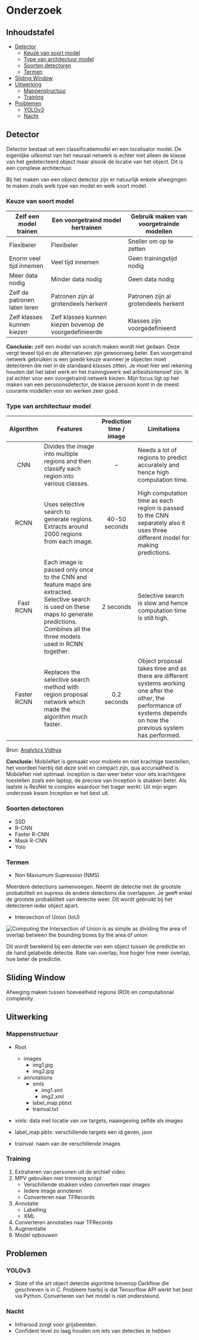 # Onderzoek

## Inhoudstafel

<!-- vim-markdown-toc GitLab -->

* [Detector](#detector)
    * [Keuze van soort model](#keuze-van-soort-model)
    * [Type van architectuur model](#type-van-architectuur-model)
    * [Soorten detectoren](#soorten-detectoren)
    * [Termen](#termen)
* [Sliding Window](#sliding-window)
* [Uitwerking](#uitwerking)
    * [Mappenstructuur](#mappenstructuur)
    * [Training](#training)
* [Problemen](#problemen)
    * [YOLOv3](#yolov3)
    * [Nacht](#nacht)

<!-- vim-markdown-toc -->

## Detector

Detector bestaat uit een classificatiemodel en een localisator model. De eigenlijke uitkomst van het neuraal netwerk is echter niet alleen de klasse van het gedetecteerd object maar alsook de locatie van het object. Dit is een complexe architectuur.

Bij het maken van een object detector zijn er natuurlijk enkele afwegingen te maken zoals welk type van model en welk soort model.

### Keuze van soort model

| Zelf een model trainen       | Een voorgetraind model hertrainen                       | Gebruik maken van voorgetrainde modellen |
| ---------------------------- | ------------------------------------------------------- | ---------------------------------------- |
| Flexibeler                   | Flexibeler                                              | Sneller om op te zetten                  |
| Enorm veel tijd innemen      | Veel tijd innemen                                       | Geen trainingstijd nodig                 |
| Meer data nodig              | Minder data nodig                                       | Geen data nodig                          |
| Zelf de patronen laten leren | Patronen zijn al grotendeels herkent                    | Patronen zijn al grotendeels herkent     |
| Zelf klasses kunnen kiezen   | Zelf klasses kunnen kiezen bovenop de voorgedefinieerde | Klasses zijn voorgedefinieerd            |

**Conclusie:** zelf een model van scratch maken wordt niet gedaan. Deze vergt teveel tijd en de alternatieven zijn gewoonweg beter. Een voorgetraind netwerk gebruiken is een goede keuze wanneer je objecten moet detecteren die niet in de standaard klasses zitten. Je moet hier wel rekening houden dat het label werk en het trainingswerk wel arbeidsintensief zijn. Ik zal echter voor een voorgetraind netwerk kiezen. Mijn focus ligt op het maken van een persoonsdetector, de klasse persoon komt in de meest courante modellen voor en werken zeer goed.

### Type van architectuur model

|  Algorithm  | Features                                                                                                                                                                                       | Prediction time / image | Limitations                                                                                                                                                             |
| :---------: | ---------------------------------------------------------------------------------------------------------------------------------------------------------------------------------------------- | :---------------------: | ----------------------------------------------------------------------------------------------------------------------------------------------------------------------- |
|     CNN     | Divides the image into multiple regions and then classify each region into various classes.                                                                                                    |            –            | Needs a lot of regions to predict accurately and hence high computation time.                                                                                           |
|     RCNN    | Uses selective search to generate regions. Extracts around 2000 regions from each image.                                                                                                       |      40-50 seconds      | High computation time as each region is passed to the CNN separately also it uses three different model for making predictions.                                         |
|  Fast RCNN  | Each image is passed only once to the CNN and feature maps are extracted. Selective search is used on these maps to generate predictions. Combines all the three models used in RCNN together. |        2 seconds        | Selective search is slow and hence computation time is still high.                                                                                                      |
| Faster RCNN | Replaces the selective search method with region proposal network which made the algorithm much faster.                                                                                        |       0.2 seconds       | Object proposal takes time and as there are different systems working one after the other, the performance of systems depends on how the previous system has performed. |

Bron: [Analytics Vidhya](https://www.analyticsvidhya.com/blog/2018/10/a-step-by-step-introduction-to-the-basic-object-detection-algorithms-part-1/)

**Conclusie:** MobileNet is gemaakt voor mobiele en niet krachtige toestellen, het voordeel hierbij dat deze snel en compact zijn, qua accuraatheid is MobileNet niet optimaal. Inception is dan weer beter voor iets krachtigere toestellen zoals een laptop, de precisie van Inception is stukken beter. Als laatste is ResNet te complex waardoor het trager werkt. Uit mijn eigen onderzoek kwam Inception er het best uit.

### Soorten detectoren

-   SSD
-   R-CNN
-   Faster R-CNN
-   Mask R-CNN
-   Yolo

### Termen

-   Non Maxiumum Supression (NMS)

Meerdere detections samenvoegen. Neemt de detectie met de grootste probabiliteit en supress de andere detections die overlappen. Je geeft enkel de grootste probabiliteit van detectie weer. Dit wordt gebruikt bij het detecteren ieder object apart.

-   Intersection of Union (IoU)

![Computing the Intersection of Union is as simple as dividing the area of overlap between the bounding boxes by the area of union](https://www.pyimagesearch.com/wp-content/uploads/2016/09/iou_equation.png "graph IoU")

Dit wordt berekend bij een detectie van een object tussen de predictie en de hand gelabelde detectie. Rate van overlap, hoe hoger hoe meer overlap, hoe beter de predictie.

## Sliding Window

Afweging maken tussen hoeveelheid regions (ROI) en computational complexity.

## Uitwerking

### Mappenstructuur

-   Root
    -   images
        -   img1.jpg
        -   img2.jpg
    -   annotations
        -   xmls
            -   img1.xml
            -   img2.xml
        -   label_map.pbtxt
        -   trainval.txt


-   xmls: data met locatie van uw targets, naamgeving zelfde als images
-   label_map.pbtx: verschillende targets een id geven, json
-   trainval: naam van de verschillende images

### Training

1.  Extraheren van personen uit de archief video
2.  MPV gebruiken met trimming script
    -   Verschillende stukken video converten naar images
    -   Iedere image annoteren
    -   Converteren naar TFRecords
3.  Annotatie
    -   LabelImg
    -   XML
4.  Converteren annotaties naar TFRecords
5.  Augmentatie
6.  Model opbouwen

## Problemen

### YOLOv3

-   State of the art object detectie algoritme bovenop Darkflow die geschreven is in C. Probleem hierbij is dat Tensorflow API werkt het best via Python. Converteren van het model is niet ondersteund.

### Nacht

-   Infrarood zorgt voor grijsbeelden.
-   Confident level zo laag houden om iets van detecties te hebben
